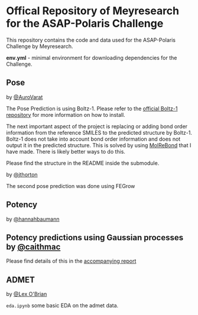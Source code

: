 # Offical Repository of Meyresearch for the ASAP-Polaris Challenge 
This repository contains the code and data used for the ASAP-Polaris Challenge by Meyresearch.


   **env.yml** - minimal environment for downloading dependencies for the Challenge.

## Pose
by [@AuroVarat](https://github.com/AuroVarat)

The Pose Prediction is using Boltz-1. Please refer to the [official Boltz-1 repository](https://github.com/jwohlwend/boltz) for more information on how to install. 
  
The next important aspect of the project is replacing or adding bond order information from the reference SMILES to the predicted structure by Boltz-1. Boltz-1 does not take into account bond order information and does not output it in the predicted structure. This is solved by using [MolReBond](https://github.com/AuroVarat/MolReBond) that I have made.
There is likely better ways to do this.
  
Please find the structure in the README inside the submodule.

by [@jthorton](https://github.com/jthorton)

The second pose prediction was done using FEGrow

## Potency
by [@hannahbaumann](https://github.com/hannahbaumann)


Potency predictions using Gaussian processes by [@caithmac](https://github.com/caithmac)
----------------------------------
Please find details of this in the [accompanying report](potency/GP/GP_report.md)

## ADMET

by [@Lex O'Brian](https://github.com/RobertArbon)

`eda.ipynb` some basic EDA on the admet data.